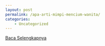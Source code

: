 ```yaml
---
layout: post
permalink: /apa-arti-mimpi-mencium-wanita/
categories:
    - Uncategorized
---
```


[Baca Selengkapnya](/01)